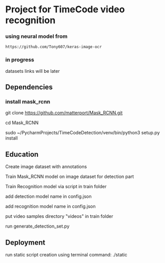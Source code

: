 # Project for TimeCode video recognition 

### using neural model from 
```
https://github.com/Tony607/keras-image-ocr
```
### in progress

datasets links will be later 

## Dependencies

### install mask_rcnn

git clone https://github.com/matterport/Mask_RCNN.git

cd Mask_RCNN

sudo ~/PycharmProjects/TimeCodeDetection/venv/bin/python3 setup.py install

## Education  

Create image dataset with annotations 

Train Mask_RCNN model on image dataset for detection part 

Train Recognition model via script in train folder 

add detection model name in config.json 

add recognition model name in config.json 

put video samples directory "videos" in train folder

run generate_detection_set.py


##  Deployment

run static script creation using terminal command: ./static
